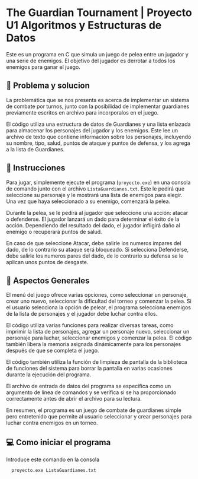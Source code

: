 
# The Guardian Tournament | Proyecto U1 Algoritmos y Estructuras de Datos

Este es un programa en C que simula un juego de pelea entre un jugador y una serie de enemigos. El objetivo del jugador es derrotar a todos los enemigos para ganar el juego.

## 📝 Problema y solucion 
La problemática que se nos presenta es acerca de implementar un sistema de combate por turnos, junto con la posibilidad de implementar guardianes previamente escritos en archivo para incorporalos en el juego.

El código utiliza una estructura de datos de Guardianes y una lista enlazada para almacenar los personajes del jugador y los enemigos. Este lee un archivo de texto que contiene información sobre los personajes, incluyendo su nombre, tipo, salud, puntos de ataque y puntos de defensa, y los agrega a la lista de Guardianes.

## 📃 Instrucciones
Para jugar, simplemente ejecute el programa (`proyecto.exe`) en una consola de comando junto con el archivo `ListaGuardianes.txt`. Este le pedirá que seleccione su personaje y le mostrará una lista de enemigos para elegir. Una vez que haya seleccionado a su enemigo, comenzará la pelea.

Durante la pelea, se le pedirá al jugador que seleccione una acción: atacar o defenderse. El jugador lanzará un dado para determinar el éxito de la acción. Dependiendo del resultado del dado, el jugador infligirá daño al enemigo o recuperará puntos de salud.

En caso de que seleccione Atacar, debe salirle los numeros impares del dado, de lo contrario su ataque será bloqueado.
Si selecciona Defenderse, debe salirle los numeros pares del dado, de lo contrario su defensa se le aplican unos puntos de  desgaste.

## 🤔 Aspectos Generales
El menú del juego ofrece varias opciones, como seleccionar un personaje, crear uno nuevo, seleccionar la dificultad del torneo y comenzar la pelea. Si el usuario selecciona la opción de pelear, el programa selecciona enemigos de la lista de personajes y el jugador debe luchar contra ellos.

El código utiliza varias funciones para realizar diversas tareas, como imprimir la lista de personajes, agregar un personaje nuevo, seleccionar un personaje para luchar, seleccionar enemigos y comenzar la pelea. El código también libera la memoria asignada dinámicamente para los personajes después de que se completa el juego.

El código también utiliza la función de limpieza de pantalla de la biblioteca de funciones del sistema para borrar la pantalla en varias ocasiones durante la ejecución del programa.

El archivo de entrada de datos del programa se especifica como un argumento de línea de comandos y se verifica si se ha proporcionado correctamente antes de abrir el archivo para su lectura.

En resumen, el programa es un juego de combate de guardianes simple pero entretenido que permite al usuario seleccionar y crear personajes para luchar contra enemigos en un torneo.



## 💻 Como iniciar el programa

Introduce este comando en la consola

```bash
  proyecto.exe ListaGuardianes.txt
```



